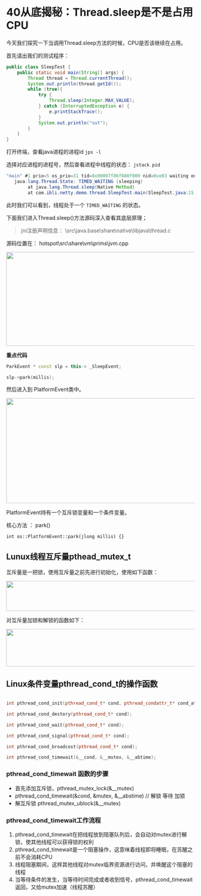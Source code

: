 # 40从底揭秘：Thread.sleep是不是占用CPU

今天我们探究一下当调用Thread.sleep方法的时候，CPU是否该继续在占用。  

首先请出我们的测试程序： 

```java
public class SleepTest {
	public static void main(String[] args) {
		Thread thread = Thread.currentThread();
		System.out.println(thread.getId());
		while (true){
			try {
				Thread.sleep(Integer.MAX_VALUE);
			} catch (InterruptedException e) {
				e.printStackTrace();
			}
			System.out.println("out");
		}
	}
}
```

打开终端，查看java进程的进程id `jps -l`

选择对应进程的进程号，然后查看进程中线程的状态： `jstack pid`

```java
"main" #1 prio=5 os_prio=31 tid=0x00007f86f600f000 nid=0xe03 waiting on condition [0x000070000f26f000]
   java.lang.Thread.State: TIMED_WAITING (sleeping)
		at java.lang.Thread.sleep(Native Method)
		at com.ibli.netty.demo.thread.SleepTest.main(SleepTest.java:15)

```

此时我们可以看到，线程处于一个 `TIMED_WAITING` 的状态。

下面我们进入Thread.sleep()方法源码深入查看其底层原理；

> jni注册声明信息： \src\java.base\share\native\libjava\thread.c


源码位置在： hotspot\src\share\vm\prims\jvm.cpp

<img src="https://oscimg.oschina.net/oscnet/up-54b22bb477a3a7e168e24b3b13bf8c32edb.png" width=750 height=250>


**重点代码**

```cpp
ParkEvent * const slp = this-> _SleepEvent;

slp->park(millis);
```

然后进入到 PlatformEvent类中。

<img src="https://oscimg.oschina.net/oscnet/up-0bc727116dbf65887d4079f5062036be367.png" width=750 height=280>

PlatformEvent持有一个互斥锁变量和一个条件变量。

核心方法 ： park()

`int os::PlatformEvent::park(jlong millis) {}`


## Lunux线程互斥量pthead_mutex_t	


互斥量是一把锁，使用互斥量之前先进行初始化，使用如下函数：

<img src="https://oscimg.oschina.net/oscnet/up-31bdc5e8eeb982a473b1106a6a7bbc1fca4.png" width=750 height=80>

对互斥量加锁和解锁的函数如下：

<img src="https://oscimg.oschina.net/oscnet/up-a7341420e8d0432ff0cfe669f95bd6781da.png" width=650 height=100>


## Linux条件变量pthread_cond_t的操作函数

```cpp

int pthread_cond_init(pthread_cond_t* cond, pthread_condattr_t* cond_attr);

int pthread_cond_destory(pthread_cond_t* cond);

int pthread_cond_wait(pthread_cond_t* cond);

int pthread_cond_signal(pthread_cond_t* cond);

int pthread_cond_broadcost(pthread_cond_t* cond);

int pthread_cond_timewait(&__cond, &__mutex, &__abtime);
```


### pthread_cond_timewait 函数的步骤

- 首先添加互斥锁，pthread_mutex_lock(&__mutex)
- pthread_cond_timewait(&cond, &mutex, &__abstime) // 解锁 等待 加锁
- 解互斥锁 pthread_mutex_ublock(&__mutex)


### pthread_cond_timewait工作流程

1. pthread_cond_timewait在把线程放到阻塞队列后，会自动对mutex进行解锁，使其他线程可以获得锁的权利
2. pthread_cond_timewait是一个阻塞操作，这意味着线程即将睡眠，在苏醒之前不会消耗CPU
3. 线程阻塞期间，这样其他线程对mutex临界资源进行访问，并唤醒这个阻塞的线程
4. 当等待条件的发生，当等待时间完成或者收到信号，pthread_cond_timewait返回，又给mutex加速（线程苏醒）



















